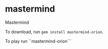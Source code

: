 # mastermind
Mastermind

To download, run ```gem install mastermind-orion```.

To play run ``mastermind-orion```
